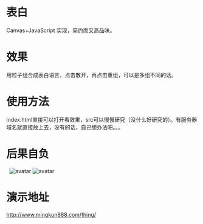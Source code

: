 # 表白

Canvas+JavaScript 实现，简约而又高品味。

# 效果

用粒子组合成表白语言，点击散开，再点击重组，可以是多组不同的话。

# 使用方法

index.html直接可以打开看效果，src可以慢慢研究（没什么好研究的）。有服务器域名就直接放上去，没有的话，自己想办法吧。。。
 
# 后果自负
 
![avatar](http://www.mingkun888.com/thing/0.png)
![avatar](http://www.mingkun888.com/thing/1.png)
 
# 演示地址

http://www.mingkun888.com/thing/
 
